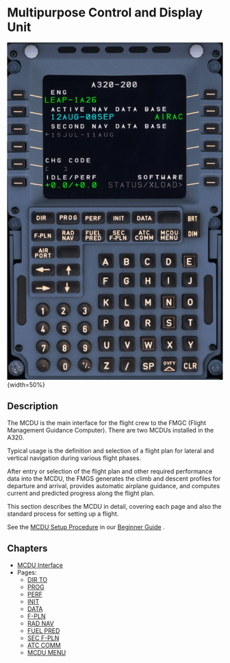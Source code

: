 # Multipurpose Control and Display Unit

![Multipurpose Control and Display Unit](../../assets/a32nx-briefing/mcdu/mcdu-001.jpg "Multipurpose Control and Display Unit"){width=50%}

## Description

The MCDU is the main interface for the flight crew to the FMGC (Flight Management Guidance Computer). There are two MCDUs installed in the A320.

Typical usage is the definition and selection of a flight plan for lateral and vertical navigation during various flight phases.

After entry or selection of the flight plan and other required performance data into the MCDU, the FMGS generates the climb and descent profiles for departure and arrival, provides automatic airplane guidance, and computes current and predicted progress along the flight plan.

This section describes the MCDU in detail, covering each page and also the standard process for setting up a flight.

See the [MCDU Setup Procedure](../../beginner-guide/preparing-mcdu.md) in our [Beginner Guide](../../beginner-guide/overview.md) .

## Chapters

- [MCDU Interface](interface.md)
- Pages:
    - [DIR TO](dir.md)
    - [PROG](prog.md)
    - [PERF](perf.md)
    - [INIT](init.md)
    - [DATA](data.md)
    - [F-PLN](f-pln.md)
    - [RAD NAV](rad-nav.md)
    - [FUEL PRED](fuel-pred.md)
    - [SEC F-PLN](sec-f-plan.md)
    - [ATC COMM](atc-comm.md)
    - [MCDU MENU](mcdu-menu.md)

